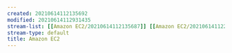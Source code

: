 ```yaml
---
created: 20210614112135692
modified: 20210614112931435
stream-list: [[Amazon EC2/20210614112135687]] [[Amazon EC2/20210614112200849]] [[Amazon EC2/20210614112237828]] [[Amazon EC2/20210614112344610]] [[Amazon EC2/20210614112522578]] [[Amazon EC2/20210614112931421]] [[Amazon EC2/20210614112448024]]
stream-type: default
title: Amazon EC2
---
```


